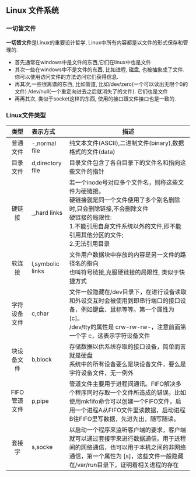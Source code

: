 ## Linux 文件系统

### 一切皆文件

**一切皆文件**是Linux的重要设计哲学, Linux中所有内容都是以文件的形式保存和管理的.

-  首先通常在windows中是文件的东西,它们在linux中也是文件 
-  其次一些在windows中不是文件的东西, 比如进程, 磁盘, 也被抽象成了文件. 你可以使用访问文件的方法访问它们获得信息. 
-  再其次,一些很离谱的东西, 比如管道, 比如/dev/zero(一个可以读出无限个0的文件) /dev/null(一个重定向进去之后就消失了的文件). 它们也是文件 
-  再再其次, 类似于socket这样的东西, 使用的接口跟文件接口也是一致的. 

### Linux文件类型

|   类型   | 表示方式         | 描述                                                         |
| :------: | :---------------- | ------------------------------------------------------------ |
| 普通文件 | -,normal file | 纯文本文件(ASCII),二进制文件(binary),数据格式的文件(data) |
|   目录文件   | d,directory file | 目录文件包含了各自目录下的文件名和指向这些文件的指针 |
| 硬链接 | _,hard links | 若一个inode号对应多个文件名，则称这些文件为硬链接。<br>硬链接就是同一个文件使用了多个别名删除时,只会删除链接,不会删除文件<br>硬链接的局限性:<br>1.不能引用自身文件系统以外的文件,即不能引用其他分区的文件;<br>2.无法引用目录 |
| 软连接 | l,symbolic links | 文件用户数据块中存放的内容是另一文件的路径名的指向<br>也叫符号链接,克服硬链接的局限性, 类似于快捷方式 |
| 字符设备文件 | c,char | 文件一般隐藏在/dev目录下，在进行设备读取和外设交互时会被使用到即串行端口的接口设备，例如键盘、鼠标等等。第一个属性为 [c]。<br>/dev/tty的属性是 crw-rw-rw-，注意前面第一个字 c，这表示字符设备文件 |
| 块设备文件 | b,block | 存储数据以供系统存取的接口设备，简单而言就是硬盘<br>系统中的所有设备要么是块设备文件，要么是字符设备文件，无一例外 |
| FIFO管道文件 | p,pipe | 管道文件主要用于进程间通讯。FIFO解决多个程序同时存取一个文件所造成的错误。比如使用mkfifo命令可以创建一个FIFO文件，启用一个进程A从FIFO文件里读数据，启动进程B往FIFO里写数据，先进先出，随写随读。 |
| 套接字 | s,socke | 以启动一个程序来监听客户端的要求，客户端就可以通过套接字来进行数据通信。用于进程间的网络通信，也可以用于本机之间的非网络通信，第一个属性为 [s]，这些文件一般隐藏在/var/run目录下，证明着相关进程的存在 |



